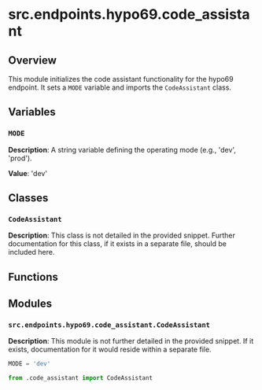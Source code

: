 # src.endpoints.hypo69.code_assistant

## Overview

This module initializes the code assistant functionality for the hypo69 endpoint.  It sets a `MODE` variable and imports the `CodeAssistant` class.

## Variables

### `MODE`

**Description**: A string variable defining the operating mode (e.g., 'dev', 'prod').

**Value**: 'dev'


## Classes

### `CodeAssistant`

**Description**: This class is not detailed in the provided snippet.  Further documentation for this class, if it exists in a separate file, should be included here.


## Functions


## Modules

### `src.endpoints.hypo69.code_assistant.CodeAssistant`

**Description**: This module is not further detailed in the provided snippet.  If it exists, documentation for it would reside within a separate file.


```python
MODE = 'dev'

from .code_assistant import CodeAssistant
```